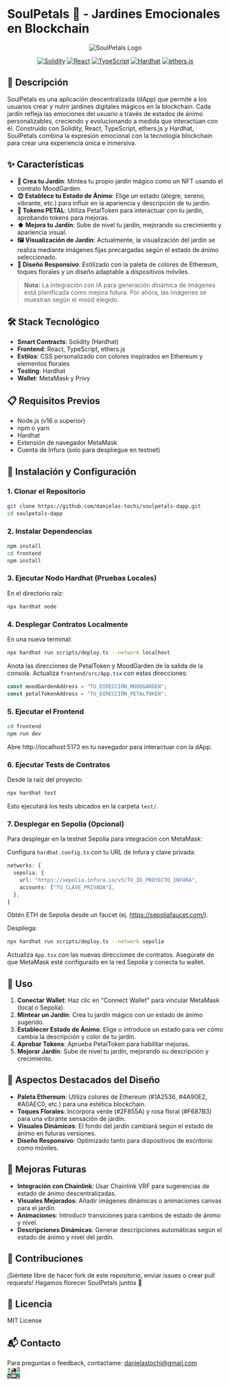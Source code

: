 # SoulPetals 🌸 - Jardines Emocionales en Blockchain

<div align="center">
  
![SoulPetals Logo](https://img.shields.io/badge/SoulPetals-Jardines%20Emocionales-brightgreen?style=for-the-badge&logo=ethereum)

[![Solidity](https://img.shields.io/badge/Solidity-363636?style=for-the-badge&logo=solidity&logoColor=white)](https://soliditylang.org/)
[![React](https://img.shields.io/badge/React-61DAFB?style=for-the-badge&logo=react&logoColor=black)](https://reactjs.org/)
[![TypeScript](https://img.shields.io/badge/TypeScript-3178C6?style=for-the-badge&logo=typescript&logoColor=white)](https://www.typescriptlang.org/)
[![Hardhat](https://img.shields.io/badge/Hardhat-F9DC3E?style=for-the-badge&logo=ethereum&logoColor=black)](https://hardhat.org/)
[![ethers.js](https://img.shields.io/badge/ethers.js-5C6BC0?style=for-the-badge&logo=ethereum&logoColor=white)](https://docs.ethers.org/)

</div>

## 📝 Descripción

SoulPetals es una aplicación descentralizada (dApp) que permite a los usuarios crear y nutrir jardines digitales mágicos en la blockchain. Cada jardín refleja las emociones del usuario a través de estados de ánimo personalizables, creciendo y evolucionando a medida que interactúan con él. Construido con Solidity, React, TypeScript, ethers.js y Hardhat, SoulPetals combina la expresión emocional con la tecnología blockchain para crear una experiencia única e inmersiva.

## ✨ Características

- **🌱 Crea tu Jardín**: Mintea tu propio jardín mágico como un NFT usando el contrato MoodGarden.
- **😊 Establece tu Estado de Ánimo**: Elige un estado (alegre, sereno, vibrante, etc.) para influir en la apariencia y descripción de tu jardín.
- **🔄 Tokens PETAL**: Utiliza PetalToken para interactuar con tu jardín, aprobando tokens para mejoras.
- **⬆️ Mejora tu Jardín**: Sube de nivel tu jardín, mejorando su crecimiento y apariencia visual.
- **🖼️ Visualización de Jardín**: Actualmente, la visualización del jardín se realiza mediante imágenes fijas precargadas según el estado de ánimo seleccionado.
- **📱 Diseño Responsivo**: Estilizado con la paleta de colores de Ethereum, toques florales y un diseño adaptable a dispositivos móviles.

> **Nota:** La integración con IA para generación dinámica de imágenes está planificada como mejora futura. Por ahora, las imágenes se muestran según el mood elegido.

## 🛠️ Stack Tecnológico

- **Smart Contracts**: Solidity (Hardhat)
- **Frontend**: React, TypeScript, ethers.js
- **Estilos**: CSS personalizado con colores inspirados en Ethereum y elementos florales
- **Testing**: Hardhat 
- **Wallet**: MetaMask y Privy

## 📋 Requisitos Previos

- Node.js (v16 o superior)
- npm o yarn
- Hardhat
- Extensión de navegador MetaMask
- Cuenta de Infura (solo para despliegue en testnet)

## 🚀 Instalación y Configuración

### 1. Clonar el Repositorio

```bash
git clone https://github.com/danielas-tochi/soulpetals-dapp.git
cd soulpetals-dapp
```

### 2. Instalar Dependencias

```bash
npm install
cd frontend
npm install
```

### 3. Ejecutar Nodo Hardhat (Pruebas Locales)

En el directorio raíz:

```bash
npx hardhat node
```

### 4. Desplegar Contratos Localmente

En una nueva terminal:

```bash
npx hardhat run scripts/deploy.ts --network localhost
```

Anota las direcciones de PetalToken y MoodGarden de la salida de la consola.
Actualiza `frontend/src/App.tsx` con estas direcciones:

```typescript
const moodGardenAddress = "TU_DIRECCIÓN_MOODGARDEN";
const petalTokenAddress = "TU_DIRECCIÓN_PETALTOKEN";
```

### 5. Ejecutar el Frontend

```bash
cd frontend
npm run dev
```

Abre http://localhost:5173 en tu navegador para interactuar con la dApp.

### 6. Ejecutar Tests de Contratos

Desde la raíz del proyecto:

```bash
npx hardhat test
```

Esto ejecutará los tests ubicados en la carpeta `test/`.

### 7. Desplegar en Sepolia (Opcional)

Para desplegar en la testnet Sepolia para integración con MetaMask:

Configura `hardhat.config.ts` con tu URL de Infura y clave privada:

```typescript
networks: {
  sepolia: {
    url: "https://sepolia.infura.io/v3/TU_ID_PROYECTO_INFURA",
    accounts: ["TU_CLAVE_PRIVADA"],
  },
}
```

Obtén ETH de Sepolia desde un faucet (ej. https://sepoliafaucet.com/).

Despliega:
```bash
npx hardhat run scripts/deploy.ts --network sepolia
```

Actualiza `App.tsx` con las nuevas direcciones de contratos.
Asegúrate de que MetaMask esté configurado en la red Sepolia y conecta tu wallet.

## 📱 Uso

1. **Conectar Wallet**: Haz clic en "Connect Wallet" para vincular MetaMask (local o Sepolia).
2. **Mintear un Jardín**: Crea tu jardín mágico con un estado de ánimo sugerido.
3. **Establecer Estado de Ánimo**: Elige o introduce un estado para ver cómo cambia la descripción y color de tu jardín.
4. **Aprobar Tokens**: Aprueba PetalToken para habilitar mejoras.
5. **Mejorar Jardín**: Sube de nivel tu jardín, mejorando su descripción y crecimiento.

## 🎨 Aspectos Destacados del Diseño

- **Paleta Ethereum**: Utiliza colores de Ethereum (#1A2536, #4A90E2, #A0AEC0, etc.) para una estética blockchain.
- **Toques Florales**: Incorpora verde (#2F855A) y rosa floral (#F687B3) para una vibrante sensación de jardín.
- **Visuales Dinámicos**: El fondo del jardín cambiará según el estado de ánimo en futuras versiones.
- **Diseño Responsivo**: Optimizado tanto para dispositivos de escritorio como móviles.

## 🔮 Mejoras Futuras

- **Integración con Chainlink**: Usar Chainlink VRF para sugerencias de estado de ánimo descentralizadas.
- **Visuales Mejorados**: Añadir imágenes dinámicas o animaciones canvas para el jardín.
- **Animaciones**: Introducir transiciones para cambios de estado de ánimo y nivel.
- **Descripciones Dinámicas**: Generar descripciones automáticas según el estado de ánimo y nivel del jardín.

## 🤝 Contribuciones

¡Siéntete libre de hacer fork de este repositorio, enviar issues o crear pull requests! Hagamos florecer SoulPetals juntos 🌸

## 📄 Licencia

MIT License

## 📬 Contacto

 Para preguntas o feedback, contactame: danielastochi@gmail.com  
<img src="images/daniela-silvana-tochi.jpg" alt="Daniela logo" width="30"/>
